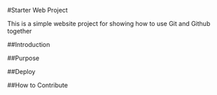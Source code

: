 #Starter Web Project

This is a simple website project for showing how to use Git and Github together

##Introduction

##Purpose

##Deploy

##How to Contribute
